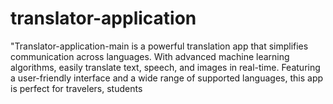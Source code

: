 # translator-application
"Translator-application-main is a powerful translation app that simplifies communication across languages. With advanced machine learning algorithms, easily translate text, speech, and images in real-time. Featuring a user-friendly interface and a wide range of supported languages, this app is perfect for travelers, students
